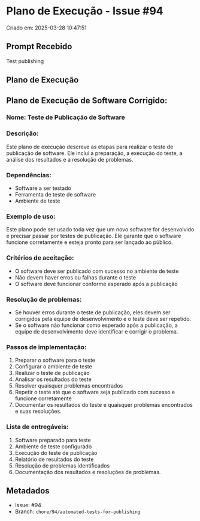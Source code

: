 # Plano de Execução - Issue #94

Criado em: 2025-03-28 10:47:51

## Prompt Recebido

Test publishing

## Plano de Execução

## Plano de Execução de Software Corrigido:

### Nome: Teste de Publicação de Software

### Descrição:
Este plano de execução descreve as etapas para realizar o teste de publicação de software. Ele inclui a preparação, a execução do teste, a análise dos resultados e a resolução de problemas.

### Dependências:
- Software a ser testado
- Ferramenta de teste de software
- Ambiente de teste

### Exemplo de uso:
Este plano pode ser usado toda vez que um novo software for desenvolvido e precisar passar por testes de publicação. Ele garante que o software funcione corretamente e esteja pronto para ser lançado ao público.

### Critérios de aceitação:
- O software deve ser publicado com sucesso no ambiente de teste
- Não devem haver erros ou falhas durante o teste
- O software deve funcionar conforme esperado após a publicação

### Resolução de problemas:
- Se houver erros durante o teste de publicação, eles devem ser corrigidos pela equipe de desenvolvimento e o teste deve ser repetido.
- Se o software não funcionar como esperado após a publicação, a equipe de desenvolvimento deve identificar e corrigir o problema.

### Passos de implementação:
1. Preparar o software para o teste
2. Configurar o ambiente de teste
3. Realizar o teste de publicação
4. Analisar os resultados do teste
5. Resolver quaisquer problemas encontrados
6. Repetir o teste até que o software seja publicado com sucesso e funcione corretamente
7. Documentar os resultados do teste e quaisquer problemas encontrados e suas resoluções.

### Lista de entregáveis:
1. Software preparado para teste
2. Ambiente de teste configurado
3. Execução do teste de publicação
4. Relatório de resultados do teste
5. Resolução de problemas identificados
6. Documentação dos resultados e resoluções de problemas.

## Metadados

- Issue: #94
- Branch: `chore/94/automated-tests-for-publishing`

